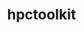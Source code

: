 ---
title: "hpctoolkit"
layout: cache
categories: [package, develop-2025-03-23]
meta: {"compilers": ["gcc@=11.4.0"], "num_specs": 6, "num_specs_by_stack": {"e4s": 3, "e4s-neoverse-v2": 2, "e4s-rocm-external": 1, "root": 6}, "oss": ["ubuntu22.04"], "platforms": ["linux"], "stacks": ["e4s", "e4s-neoverse-v2", "e4s-rocm-external", "root"], "targets": ["neoverse_v2", "x86_64_v3"], "versions": ["2024.01.1"]}
spec_details: [{"compiler": "gcc@=11.4.0", "hash": "gjroz2m4ltp6uybii4epduukxa77mjn7", "os": "ubuntu22.04", "platform": "linux", "size": "-", "stacks": ["e4s", "root"], "target": "x86_64_v3", "variants": ["build_system=autotools", "~cray", "~cuda", "~debug", "~level_zero", "+mpi", "~opencl", "+papi", "~python", "~rocm", "+viewer"], "versions": ["2024.01.1"]}, {"compiler": "gcc@=11.4.0", "hash": "hknp4avc677pkq53eatlspnvahu4zemp", "os": "ubuntu22.04", "platform": "linux", "size": "-", "stacks": ["e4s-rocm-external", "root"], "target": "x86_64_v3", "variants": ["build_system=autotools", "~cray", "~cuda", "~debug", "~level_zero", "+mpi", "~opencl", "+papi", "patches=cfbd41a", "~python", "+rocm", "+viewer"], "versions": ["2024.01.1"]}, {"compiler": "gcc@=11.4.0", "hash": "htxr2nplojf5jm3aohlcdyhgm4avxxna", "os": "ubuntu22.04", "platform": "linux", "size": "-", "stacks": ["e4s-neoverse-v2", "root"], "target": "neoverse_v2", "variants": ["build_system=autotools", "~cray", "+cuda", "~debug", "~level_zero", "+mpi", "~opencl", "+papi", "~python", "~rocm", "+viewer"], "versions": ["2024.01.1"]}, {"compiler": "gcc@=11.4.0", "hash": "pmgb5psgxcabtb3hmxfdkfpzl27kc4lt", "os": "ubuntu22.04", "platform": "linux", "size": "-", "stacks": ["e4s", "root"], "target": "x86_64_v3", "variants": ["build_system=autotools", "~cray", "~cuda", "~debug", "~level_zero", "+mpi", "~opencl", "+papi", "patches=cfbd41a", "~python", "+rocm", "+viewer"], "versions": ["2024.01.1"]}, {"compiler": "gcc@=11.4.0", "hash": "qfomsaxl2hgxt7wfba7o62qopgcqodms", "os": "ubuntu22.04", "platform": "linux", "size": "-", "stacks": ["e4s", "root"], "target": "x86_64_v3", "variants": ["build_system=autotools", "~cray", "+cuda", "~debug", "~level_zero", "+mpi", "~opencl", "+papi", "~python", "~rocm", "+viewer"], "versions": ["2024.01.1"]}, {"compiler": "gcc@=11.4.0", "hash": "vwj4nnwqvn36q7vpitkjzjphtswya5tf", "os": "ubuntu22.04", "platform": "linux", "size": "-", "stacks": ["e4s-neoverse-v2", "root"], "target": "neoverse_v2", "variants": ["build_system=autotools", "~cray", "~cuda", "~debug", "~level_zero", "+mpi", "~opencl", "+papi", "~python", "~rocm", "+viewer"], "versions": ["2024.01.1"]}]
---